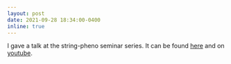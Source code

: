 ```yaml
---
layout: post
date: 2021-09-28 18:34:00-0400
inline: true
---
```


I gave a talk at the string-pheno seminar series. It can be found [here](https://sites.google.com/view/string-pheno-seminars/past-talks) and on [youtube](https://www.youtube.com/channel/UC4hEImIL9xbq6VakB-5qcbg).
